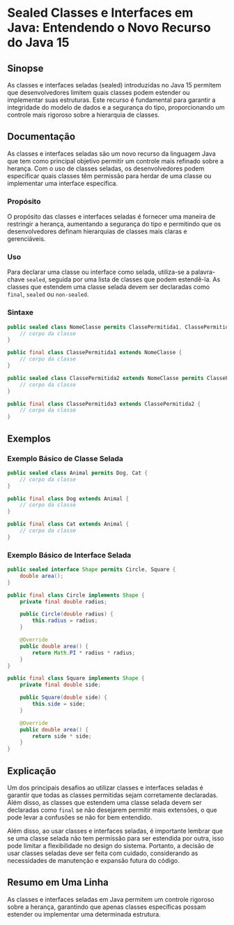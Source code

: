 <!--
Meta Description: # Sealed Classes e Interfaces em Java: Entendendo o Novo Recurso do Java 15 ## Sinopse As classes e interfaces seladas (sealed) introduzidas no Java 1...
Meta Keywords: classes, public, classe, que, uma
-->

# Sealed Classes e Interfaces em Java: Entendendo o Novo Recurso do Java 15

## Sinopse
As classes e interfaces seladas (sealed) introduzidas no Java 15 permitem que desenvolvedores limitem quais classes podem estender ou implementar suas estruturas. Este recurso é fundamental para garantir a integridade do modelo de dados e a segurança do tipo, proporcionando um controle mais rigoroso sobre a hierarquia de classes.

## Documentação
As classes e interfaces seladas são um novo recurso da linguagem Java que tem como principal objetivo permitir um controle mais refinado sobre a herança. Com o uso de classes seladas, os desenvolvedores podem especificar quais classes têm permissão para herdar de uma classe ou implementar uma interface específica.

### Propósito
O propósito das classes e interfaces seladas é fornecer uma maneira de restringir a herança, aumentando a segurança do tipo e permitindo que os desenvolvedores definam hierarquias de classes mais claras e gerenciáveis.

### Uso
Para declarar uma classe ou interface como selada, utiliza-se a palavra-chave `sealed`, seguida por uma lista de classes que podem estendê-la. As classes que estendem uma classe selada devem ser declaradas como `final`, `sealed` ou `non-sealed`.

### Sintaxe
```java
public sealed class NomeClasse permits ClassePermitida1, ClassePermitida2 {
    // corpo da classe
}

public final class ClassePermitida1 extends NomeClasse {
    // corpo da classe
}

public sealed class ClassePermitida2 extends NomeClasse permits ClassePermitida3 {
    // corpo da classe
}

public final class ClassePermitida3 extends ClassePermitida2 {
    // corpo da classe
}
```

## Exemplos
### Exemplo Básico de Classe Selada
```java
public sealed class Animal permits Dog, Cat {
    // corpo da classe
}

public final class Dog extends Animal {
    // corpo da classe
}

public final class Cat extends Animal {
    // corpo da classe
}
```

### Exemplo Básico de Interface Selada
```java
public sealed interface Shape permits Circle, Square {
    double area();
}

public final class Circle implements Shape {
    private final double radius;

    public Circle(double radius) {
        this.radius = radius;
    }

    @Override
    public double area() {
        return Math.PI * radius * radius;
    }
}

public final class Square implements Shape {
    private final double side;

    public Square(double side) {
        this.side = side;
    }

    @Override
    public double area() {
        return side * side;
    }
}
```

## Explicação
Um dos principais desafios ao utilizar classes e interfaces seladas é garantir que todas as classes permitidas sejam corretamente declaradas. Além disso, as classes que estendem uma classe selada devem ser declaradas como `final` se não desejarem permitir mais extensões, o que pode levar a confusões se não for bem entendido.

Além disso, ao usar classes e interfaces seladas, é importante lembrar que se uma classe selada não tem permissão para ser estendida por outra, isso pode limitar a flexibilidade no design do sistema. Portanto, a decisão de usar classes seladas deve ser feita com cuidado, considerando as necessidades de manutenção e expansão futura do código.

## Resumo em Uma Linha
As classes e interfaces seladas em Java permitem um controle rigoroso sobre a herança, garantindo que apenas classes específicas possam estender ou implementar uma determinada estrutura.